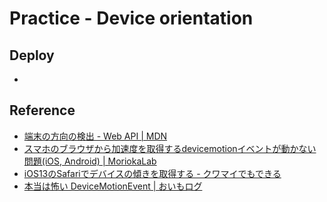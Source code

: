 # Practice - Device orientation

## Deploy

- 

## Reference

- [端末の方向の検出 - Web API \| MDN](https://developer.mozilla.org/ja/docs/Web/API/Device_orientation_events/Detecting_device_orientation)
- [スマホのブラウザから加速度を取得するdevicemotionイベントが動かない問題(iOS, Android) \| MoriokaLab](https://moriokalab.com/news/63)
- [iOS13のSafariでデバイスの傾きを取得する - クワマイでもできる](https://kuwamai.hatenablog.com/entry/2019/09/25/221900)
- [本当は怖い DeviceMotionEvent \| おいもログ](https://blog.oimo.io/2023/11/28/devicemotion/)
